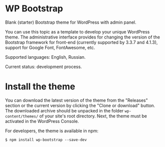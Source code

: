 # WP Bootstrap
Blank (starter) Bootstrap theme for WordPress with admin panel.

You can use this topic as a template to develop your unique WordPress theme. The administrative interface provides for changing the version of the Bootstrap framework for front-end (currently supported by 3.3.7 and 4.1.3), support for Google Font, FontAwesome, etc.

Supported languages: English, Russian.

Current status: development process.

# Install the theme

You can download the latest version of the theme from the "Releases" section or the current version by clicking the "Clone or download" button. The downloaded archive should be unpacked in the folder `wp-content/themes/` of your site's root directory. Next, the theme must be activated in the WordPress Console.

For developers, the theme is available in npm:

`$ npm install wp-bootstrap --save-dev`